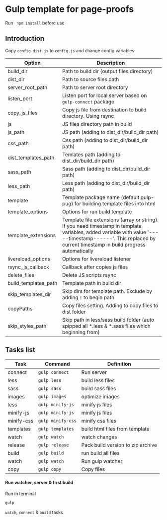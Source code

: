 # Gulp template for page-proofs

Run ` npm install` before use

## Introduction

Copy `config.dist.js` to `config.js` and change config variables

| Option | Description |
| ------ | ----------- |
| build_dir | Path to build dir (output files directory) |
| dist_dir | Path to source files path |
| server_root_path | Path to server root directory |
| listen_port | Listen port for local server based on `gulp-connect` package |
| copy_js_files | Copy js file from destination to build directory. Using rsync |
| js | JS files directory path in build |
| js_path | JS path (adding to dist_dir/build_dir path) |
| css_path | Css path (adding to dist_dir/build_dir path) |
| dist_templates_path | Temlates path (adding to dist_dir/build_dir path) |
| sass_path | Sass path (adding to dist_dir/build_dir path) |
| less_path | Less path (adding to dist_dir/build_dir path) |
| template | Template package name (default gulp-pug) for building template files into html |
| template_options | Options for run build template |
| template_extensions | Template file extensions (array or string). If you need timestamp in template variables, added variable with value '-----timestamp------'. This replaced by current timestamp in build progress automatically |
| livereload_options | Options for livereload listener |
| rsync_js_callback | Callback after copies js files |
| delete_files | Delete JS scripts rsync |
| build_templates_path | Template path in build dir |
| skip_templates_dir | Skip dirs for template path. Exclude by adding `!` to begin path |
| copyPaths | Copy files setting. Adding to copy files to dist folder |
| skip_styles_path | Skip path in less/sass build folder (auto spipped all *.less & *.sass files which beginning from) |

## Tasks list

| Task | Command | Definition |
| ---- | ------- | ---------- |
| connect | `gulp connect` | Run server |
| less | `gulp less` | build less files |
| sass | `gulp sass` | build sass files |
| images | `gulp images` | optimize images |
| less | `gulp minify-js` | minify js files |
| minify-js | `gulp minify-js` | minify js files |
| minify-css | `gulp minify-css` | minify css files |
| templates | `gulp templates` | build html files from template |
| watch | `gulp watch` | watch changes |
| release | `gulp release` | Pack build version to zip archive |
| build | `gulp build` | run build all files |
| watch | `gulp watch` | Run gulp watcher |
| copy | `gulp copy` | Copy files |

#### Run watcher, server & first build 

Run in terminal

```bash
gulp
```

`watch`, `connect` & `build` tasks